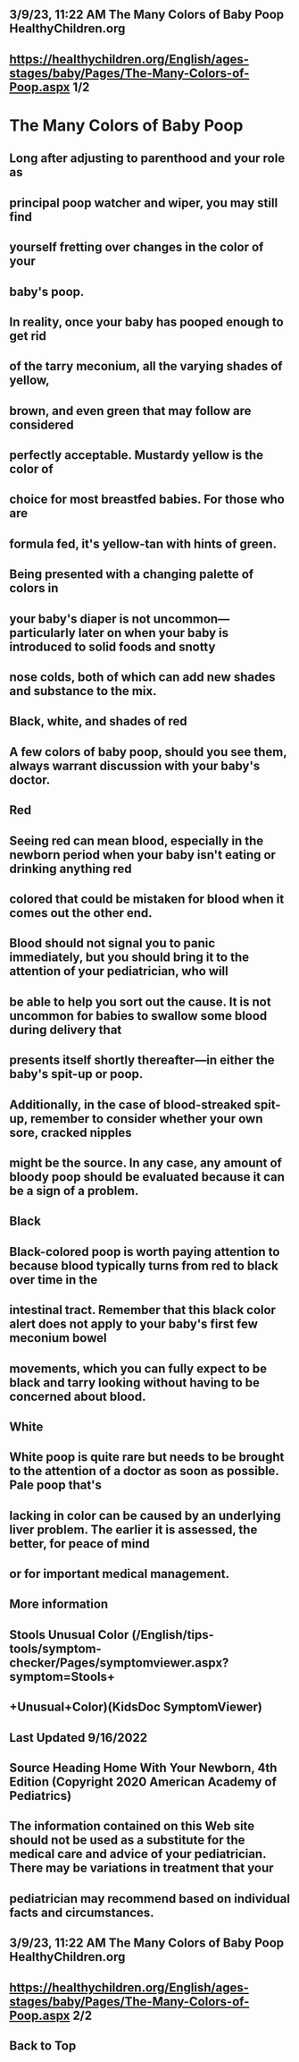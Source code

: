 ## 3/9/23, 11:22 AM The Many Colors of Baby Poop HealthyChildren.org 

## https://healthychildren.org/English/ages-stages/baby/Pages/The-Many-Colors-of-Poop.aspx 1/2 

# The Many Colors of Baby Poop 

## Long after adjusting to parenthood and your role as 

## principal poop watcher and wiper, you may still find 

## yourself fretting over changes in the color of your 

## baby's poop. 

## In reality, once your baby has pooped enough to get rid 

## of the tarry meconium, all the varying shades of yellow, 

## brown, and even green that may follow are considered 

## perfectly acceptable. Mustardy yellow is the color of 

## choice for most breastfed babies. For those who are 

## formula fed, it's yellow-tan with hints of green. 

## Being presented with a changing palette of colors in 

## your baby's diaper is not uncommon—particularly later on when your baby is introduced to solid foods and snotty 

## nose colds, both of which can add new shades and substance to the mix. 

## Black, white, and shades of red 

## A few colors of baby poop, should you see them, always warrant discussion with your baby's doctor. 

## Red 

## Seeing red can mean blood, especially in the newborn period when your baby isn't eating or drinking anything red 

## colored that could be mistaken for blood when it comes out the other end. 

## Blood should not signal you to panic immediately, but you should bring it to the attention of your pediatrician, who will 

## be able to help you sort out the cause. It is not uncommon for babies to swallow some blood during delivery that 

## presents itself shortly thereafter—in either the baby's spit-up or poop. 

## Additionally, in the case of blood-streaked spit-up, remember to consider whether your own sore, cracked nipples 

## might be the source. In any case, any amount of bloody poop should be evaluated because it can be a sign of a problem. 

## Black 

## Black-colored poop is worth paying attention to because blood typically turns from red to black over time in the 

## intestinal tract. Remember that this black color alert does not apply to your baby's first few meconium bowel 

## movements, which you can fully expect to be black and tarry looking without having to be concerned about blood. 

## White 

## White poop is quite rare but needs to be brought to the attention of a doctor as soon as possible. Pale poop that's 

## lacking in color can be caused by an underlying liver problem. The earlier it is assessed, the better, for peace of mind 

## or for important medical management. 

## More information 

## Stools Unusual Color (/English/tips-tools/symptom-checker/Pages/symptomviewer.aspx?symptom=Stools+

## +Unusual+Color)(KidsDoc SymptomViewer) 

## Last Updated 9/16/2022 

## Source Heading Home With Your Newborn, 4th Edition (Copyright 2020 American Academy of Pediatrics) 

## The information contained on this Web site should not be used as a substitute for the medical care and advice of your pediatrician. There may be variations in treatment that your 

## pediatrician may recommend based on individual facts and circumstances. 


## 3/9/23, 11:22 AM The Many Colors of Baby Poop HealthyChildren.org 

## https://healthychildren.org/English/ages-stages/baby/Pages/The-Many-Colors-of-Poop.aspx 2/2 

## Back to Top 


